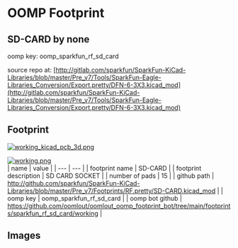 # OOMP Footprint  
## SD-CARD  by none  
  
oomp key: oomp_sparkfun_rf_sd_card  
  
source repo at: [http://gitlab.com/sparkfun/SparkFun-KiCad-Libraries/blob/master/Pre_v7/Tools/SparkFun-Eagle-Libraries_Conversion/Export.pretty/DFN-6-3X3.kicad_mod](http://gitlab.com/sparkfun/SparkFun-KiCad-Libraries/blob/master/Pre_v7/Tools/SparkFun-Eagle-Libraries_Conversion/Export.pretty/DFN-6-3X3.kicad_mod)  
## Footprint  
  
[![working_kicad_pcb_3d.png](working_kicad_pcb_3d_600.png)](working_kicad_pcb_3d.png)  
  
[![working.png](working_600.png)](working.png)  
| name | value | 
| --- | --- | 
| footprint name | SD-CARD | 
| footprint description | SD CARD SOCKET | 
| number of pads | 15 | 
| github path | http://github.com/sparkfun/SparkFun-KiCad-Libraries/blob/master/Pre_v7/Footprints/RF.pretty/SD-CARD.kicad_mod | 
| oomp key | oomp_sparkfun_rf_sd_card | 
| oomp bot github | https://github.com/oomlout/oomlout_oomp_footprint_bot/tree/main/footprints/sparkfun_rf_sd_card/working | 
## Images  
